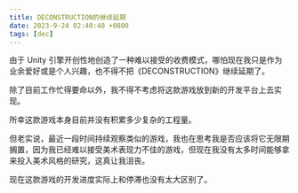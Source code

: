 ```yaml
---
title: DECONSTRUCTION的继续延期
date: 2023-9-24 02:40:40 +0800
tags: [dec]
---
```


由于 Unity 引擎开创性地创造了一种难以接受的收费模式，哪怕现在我只是作为业余爱好或是个人兴趣，也不得不把《DECONSTRUCTION》继续延期了。

除了目前工作忙得要命以外，我不得不考虑将这款游戏放到新的开发平台上去实现。

所幸这款游戏本身目前并没有积累多少复杂的工程量。

但老实说，最近一段时间持续观察类似的游戏，我也在思考我是否应该将它无限期搁置，因为我已经难以接受美术表现力不佳的游戏，但现在我没有太多时间能够拿来投入美术风格的研究，这真让我沮丧。

现在这款游戏的开发进度实际上和停滞也没有太大区别了。

